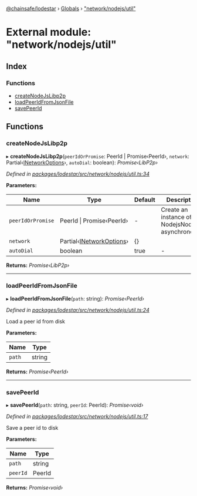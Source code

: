 [@chainsafe/lodestar](../README.md) › [Globals](../globals.md) › ["network/nodejs/util"](_network_nodejs_util_.md)

# External module: "network/nodejs/util"

## Index

### Functions

* [createNodeJsLibp2p](_network_nodejs_util_.md#createnodejslibp2p)
* [loadPeerIdFromJsonFile](_network_nodejs_util_.md#loadpeeridfromjsonfile)
* [savePeerId](_network_nodejs_util_.md#savepeerid)

## Functions

###  createNodeJsLibp2p

▸ **createNodeJsLibp2p**(`peerIdOrPromise`: PeerId | Promise‹PeerId›, `network`: Partial‹[INetworkOptions](../interfaces/_network_options_.inetworkoptions.md)›, `autoDial`: boolean): *Promise‹LibP2p›*

*Defined in [packages/lodestar/src/network/nodejs/util.ts:34](https://github.com/ChainSafe/lodestar/blob/9dda0faba/packages/lodestar/src/network/nodejs/util.ts#L34)*

**Parameters:**

Name | Type | Default | Description |
------ | ------ | ------ | ------ |
`peerIdOrPromise` | PeerId &#124; Promise‹PeerId› | - | Create an instance of NodejsNode asynchronously |
`network` | Partial‹[INetworkOptions](../interfaces/_network_options_.inetworkoptions.md)› | {} |   |
`autoDial` | boolean | true | - |

**Returns:** *Promise‹LibP2p›*

___

###  loadPeerIdFromJsonFile

▸ **loadPeerIdFromJsonFile**(`path`: string): *Promise‹PeerId›*

*Defined in [packages/lodestar/src/network/nodejs/util.ts:24](https://github.com/ChainSafe/lodestar/blob/9dda0faba/packages/lodestar/src/network/nodejs/util.ts#L24)*

Load a peer id from disk

**Parameters:**

Name | Type |
------ | ------ |
`path` | string |

**Returns:** *Promise‹PeerId›*

___

###  savePeerId

▸ **savePeerId**(`path`: string, `peerId`: PeerId): *Promise‹void›*

*Defined in [packages/lodestar/src/network/nodejs/util.ts:17](https://github.com/ChainSafe/lodestar/blob/9dda0faba/packages/lodestar/src/network/nodejs/util.ts#L17)*

Save a peer id to disk

**Parameters:**

Name | Type |
------ | ------ |
`path` | string |
`peerId` | PeerId |

**Returns:** *Promise‹void›*
